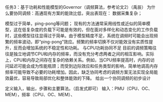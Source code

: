 任务3：基于功耗和性能模型的Governor（调频算法，参考论文2）（禹辰）
为什么要协同调频：高通现有方案的能效比低，突出表现在：
数据采集复杂；

模型过于简单，ping-pong等问题；
	现有的方法通常采用线性或近似的简单模型，这在低复杂度的负载下可能是有效的，但在面对多样化和动态变化的工作负载时，这些模型往往显得过于简单。由于模型精度不足，系统在调频时可能会出现频繁的频率波动，即“ping-pong”效应。频繁的频率切换不仅对能效没有实质性提升，反而会增加系统的不稳定性和功耗。
 与CPU功耗协同不足
	目前的调频策略往往是独立地调节CPU和内存的频率，而没有充分考虑两者之间的相互影响。实际上，CPU和内存之间存在复杂的依赖关系。例如，当CPU频率提高时，内存的访问延迟可能会成为性能瓶颈；而受到边际效应和任务类型的影响，简单地调高内存频率可能导致不必要的功耗增加。因此，缺乏协同考虑的调频方案无法实现全局能效最优，容易导致局部优化和整体能效的下降。
给出一个协同调频的初步设计

定义输入，输出，步骤和主要算法。（启发式即可）
输入：PMU（CPU、OC、MEM），频率（CPU、OC、MEM）、